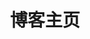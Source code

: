 ---
home: true
layout: BlogHome
title: 博客主页
heroImage: https://theme-hope-assets.vuejs.press/logo.svg
heroText: 汇星的博客
heroFullScreen: true
tagline: 汇为烈火，散为繁星
# projects:
#   - icon: folder-open
#     name: 项目名称
#     desc: 项目详细描述
#     link: https://你的项目链接

#   - icon: link
#     name: 链接名称
#     desc: 链接详细描述
#     link: https://链接地址

#   - icon: book
#     name: 书籍名称
#     desc: 书籍详细描述
#     link: https://你的书籍链接

#   - icon: newspaper
#     name: 文章名称
#     desc: 文章详细描述
#     link: https://你的文章链接

#   - icon: user-group
#     name: 伙伴名称
#     desc: 伙伴详细介绍
#     link: https://你的伙伴链接

#   - icon: https://theme-hope-assets.vuejs.press/logo.svg
#     name: 自定义项目
#     desc: 自定义详细介绍
#     link: https://你的自定义链接

# footer: 自定义你的页脚文字
---